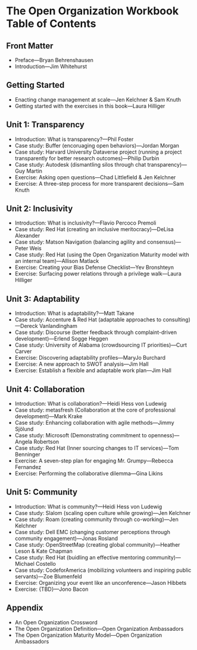 # The Open Organization Workbook Table of Contents

## Front Matter

- Preface—Bryan Behrenshausen
- Introduction—Jim Whitehurst

## Getting Started

- Enacting change management at scale—Jen Kelchner & Sam Knuth
- Getting started with the exercises in this book—Laura Hilliger

## Unit 1: Transparency

- Introduction: What is transparency?—Phil Foster
- Case study: Buffer (encoruaging open behaviors)—Jordan Morgan
- Case study: Harvard University Dataverse project (running a project transparently for better research outcomes)—Philip Durbin
- Case study: Autodesk (dismantling silos through chat transparency)—Guy Martin
- Exercise: Asking open questions—Chad Littlefield & Jen Kelchner
- Exercise: A three-step process for more transparent decisions—Sam Knuth

## Unit 2: Inclusivity

- Introduction: What is inclusivity?—Flavio Percoco Premoli
- Case study: Red Hat (creating an inclusive meritocracy)—DeLisa Alexander
- Case study: Matson Navigation (balancing agility and consensus)—Peter Weis
- Case study: Red Hat (using the Open Organization Maturity model with an internal team)—Allison Matlack
- Exercise: Creating your Bias Defense Checklist—Yev Bronshteyn
- Exercise: Surfacing power relations through a privilege walk—Laura Hilliger

## Unit 3: Adaptability

- Introduction: What is adaptability?—Matt Takane
- Case study: Accenture & Red Hat (adaptable approaches to consulting)—Dereck Vanlandingham
- Case study: Discourse (better feedback through complaint-driven development)—Erlend Sogge Heggen
- Case study: University of Alabama (crowdsourcing IT priorities)—Curt Carver
- Exercise: Discovering adaptability profiles—MaryJo Burchard
- Exercise: A new approach to SWOT analysis—Jim Hall
- Exercise: Establish a flexible and adaptable work plan—Jim Hall

## Unit 4: Collaboration

- Introduction: What is collaboration?—Heidi Hess von Ludewig
- Case study: metasfresh (Collaboration at the core of professional development)—Mark Krake
- Case study: Enhancing collaboration with agile methods—Jimmy Sjölund
- Case study: Microsoft (Demonstrating commitment to openness)—Angela Robertson
- Case study: Red Hat (Inner sourcing changes to IT services)—Tom Benninger
- Exercise: A seven-step plan for engaging Mr. Grumpy—Rebecca Fernandez
- Exercise: Performing the collaborative dilemma—Gina Likins

## Unit 5: Community

- Introduction: What is community?—Heidi Hess von Ludewig
- Case study: Slalom (scaling open culture while growing)—Jen Kelchner
- Case study: Roam (creating community through co-working)—Jen Kelchner
- Case study: Dell EMC (changing customer perceptions through community engagement)—Jonas Rosland
- Case study: OpenStreetMap (creating global community)—Heather Leson & Kate Chapman
- Case study: Red Hat (buidling an effective mentoring community)—Michael Costello
- Case study: CodeforAmerica (mobilizing volunteers and inspiring public servants)—Zoe Blumenfeld
- Exercise: Organizing your event like an unconference—Jason Hibbets
- Exercise: {TBD}—Jono Bacon

## Appendix

- An Open Organization Crossword
- The Open Organization Definition—Open Organization Ambassadors
- The Open Organization Maturity Model—Open Organization Ambassadors

